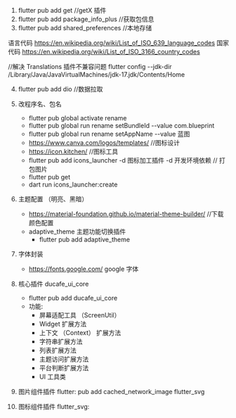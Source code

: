 1. flutter pub add get //getX 插件
2. flutter pub add package_info_plus //获取包信息
3. flutter pub add shared_preferences //本地存储

语言代码
https://en.wikipedia.org/wiki/List_of_ISO_639_language_codes
国家代码
https://en.wikipedia.org/wiki/List_of_ISO_3166_country_codes

//解决 Translations 插件不兼容问题
flutter config --jdk-dir /Library/Java/JavaVirtualMachines/jdk-17.jdk/Contents/Home

4. flutter pub add dio //数据拉取

5. 改程序名、包名
    - flutter pub global activate rename
    - flutter pub global run rename setBundleId --value com.blueprint
    - flutter pub global run rename setAppName --value 蓝图
    - https://www.canva.com/logos/templates/  //图标设计
    - https://icon.kitchen/  //图标工具
    - flutter pub add icons_launcher -d 图标加工插件 -d 开发环境依赖
    // 打包图片
    - flutter pub get
    - dart run icons_launcher:create

6. 主题配置 （明亮、黑暗）
    - https://material-foundation.github.io/material-theme-builder/  //下载颜色配置
    - adaptive_theme 主题功能切换插件
        - flutter pub add adaptive_theme 

7. 字体封装
    - https://fonts.google.com/ google 字体

8. 核心插件 ducafe_ui_core
    - flutter pub add ducafe_ui_core
    - 功能:
        - 屏幕适配工具 （ScreenUtil）
        - Widget 扩展方法
        - 上下文 （Context） 扩展方法
        - 字符串扩展方法
        - 列表扩展方法
        - 主题访问扩展方法
        - 平台判断扩展方法
        - UI 工具类   

9. 图片组件插件 flutter: pub add cached_network_image flutter_svg    

10. 图标组件插件 flutter_svg: 
